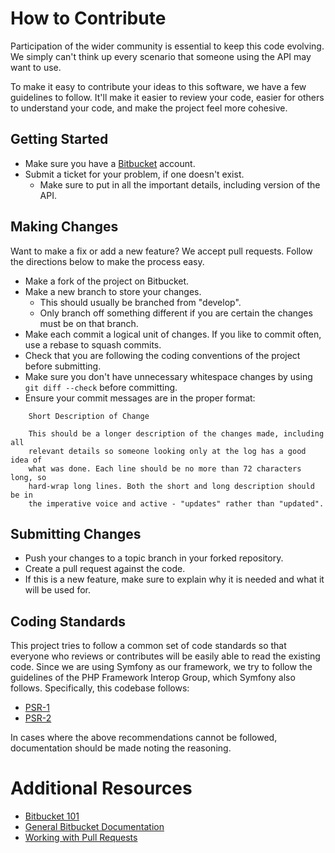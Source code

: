 How to Contribute
=================

Participation of the wider community is essential to keep this code evolving. We
simply can't think up every scenario that someone using the API may want to use.

To make it easy to contribute your ideas to this software, we have a few
guidelines to follow. It'll make it easier to review your code, easier for
others to understand your code, and make the project feel more cohesive.

Getting Started
---------------

* Make sure you have a [Bitbucket](https://bitbucket.org/) account.
* Submit a ticket for your problem, if one doesn't exist.
  * Make sure to put in all the important details, including version of the API.

Making Changes
--------------

Want to make a fix or add a new feature? We accept pull requests. Follow the
directions below to make the process easy.

* Make a fork of the project on Bitbucket.
* Make a new branch to store your changes.
  * This should usually be branched from "develop".
  * Only branch off something different if you are certain the changes must be
    on that branch.
* Make each commit a logical unit of changes. If you like to commit often, use
  a rebase to squash commits.
* Check that you are following the coding conventions of the project before
  submitting.
* Make sure you don't have unnecessary whitespace changes by using
  `git diff --check` before committing.
* Ensure your commit messages are in the proper format:

````
    Short Description of Change

    This should be a longer description of the changes made, including all
    relevant details so someone looking only at the log has a good idea of
    what was done. Each line should be no more than 72 characters long, so
    hard-wrap long lines. Both the short and long description should be in
    the imperative voice and active - "updates" rather than "updated".
````

Submitting Changes
------------------

* Push your changes to a topic branch in your forked repository.
* Create a pull request against the code.
* If this is a new feature, make sure to explain why it is needed and what it
  will be used for.

Coding Standards
----------------

This project tries to follow a common set of code standards so that everyone who
reviews or contributes will be easily able to read the existing code. Since we
are using Symfony as our framework, we try to follow the guidelines of the PHP
Framework Interop Group, which Symfony also follows. Specifically, this codebase
follows:

* [PSR-1](http://www.php-fig.org/psr/psr-1/)
* [PSR-2](http://www.php-fig.org/psr/psr-2/)

In cases where the above recommendations cannot be followed, documentation should
be made noting the reasoning.

Additional Resources
====================

* [Bitbucket 101](https://confluence.atlassian.com/display/BITBUCKET/Bitbucket+101)
* [General Bitbucket Documentation](https://confluence.atlassian.com/display/BITBUCKET/Bitbucket+Documentation+Home)
* [Working with Pull Requests](https://confluence.atlassian.com/display/BITBUCKET/Work+with+pull+requests)
